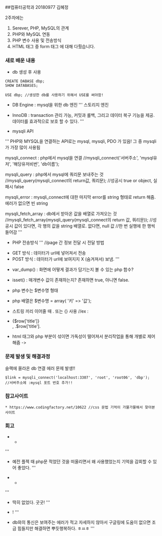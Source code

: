 ##컴퓨터공학과 20180977 김혜정

2주차에는 
1. Serever, PHP, MySQL의 관계
2. PHP와 MySQL 연동
3. PHP 변수 사용 및 전송방식
4. HTML 태그 중 form 태그
에 대해 다뤘습니다.

### 새로 배운 내용

* db 생성 후 사용
```
CREATE DABASE dbp;
SHOW DATABASES;

USE dbp; //생성한 db를 사용하기 위해서 USE를 써야함!
```
* DB Engine : mysql을 위한 db 엔진
'''
스토리지 엔진
- InnoDB : transaction 관리 가능, 커밋과 롤백, 그리고 데이터 복구 기능을 제공. 데이터를 효과적으로 보호 할 수 있다.
'''
* mysqli API

'''
PHP와 MYSQL을 연결하는 API로는 mysql, mysqli, PDO 가 있음! 
그 중 mysqli가 가장 많이 사용됨

mysqli_connect : php에서 mysql을 연결 
//mysqli_connect('서버주소', 'mysql유저', '해당유저비번', 'db이름');

mysqli_query : php에서 mysql에 쿼리문 보내주는 것
//mysqli_query(mysqli_connect의 return값, 쿼리문);
//성공시 true or object, 실패시 false

mysqli_error : mysqli_connect에 대한 마지막 error를 string 형태로 return 해줌. 에러가 없으면 빈 string

mysqli_fetch_array : db에서 받아온 값을 배열로 가져오는 것
//mysqli_fetch_array(mysqli_query(mysqli_connect의 return 값, 쿼리문));
//성공시 값이 있다면, 각 행의 값을 string 배열로. 없다면, null 값 
//한 번 실행에 한 행씩 들어감
'''

* PHP 전송방식 
'''
//page 간 정보 전달 시 전달 방법
- GET 방식 : 데이터가 url에 넣어져서 전송
- POST 방식 : 데이터가 url에 보여지지 X (숨겨져서) 보냄. 
'''

* var_dump() : 화면에 어떻게 결과가 담기는지 볼 수 있는 php 함수?
* isset() : 매개변수 값이 존재하는지? 존재하면 true, 아니면 false.

* php 변수는 $변수명 형태
* php 배열은 $변수명 = array( '키' => '값'); 
* 스트링 끼리 이어줄 때 . 또는 {} 사용
//ex : <li>{$row['title']}</li>, <a>.$row['title'].</a>

* html 태그와 php 부분이 섞이면 가독성이 떨어져서 분리작업을 통해 개별로 제어 해줌 -> <? =$php변수 ?>

### 문제 발생 및 해결과정

슬랙에 올라온 db 연결 에러 문제 발생!!

```
$link = mysqli_connect('localhost:3307', 'root', 'root06', 'dbp'); 
//서버주소에 :mysql 포트 번호 추가!! 
```

### 참고사이트
```
* https://www.codingfactory.net/10622 //css 문법 기억이 가물가물해서 찾아본 사이트
```

### 회고

* +
'''
- 예전 플젝 때 php문 적었던 것을 떠올리면서 왜 사용했었는지 기억을 감회할 수 있어 좋았다.
'''

* -
'''
- 딱히 없었다.  굿굿! 
'''

* !
'''
- db와의 통신은 보여주는 에러가 적고 자세하지 않아서 구글링에 도움이 없으면 조금 힘들지만 해결하면 뿌듯행복하다. ㅎㅛㅎ
'''
